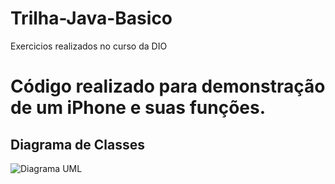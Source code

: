 # Trilha-Java-Basico
Exercicios realizados no curso da DIO

# Código realizado para demonstração de um iPhone e suas funções.

## Diagrama de Classes

![Diagrama UML](\mermaid-diagram-2024-08-15-093408.png")

